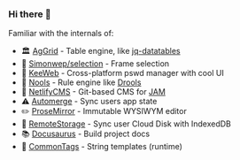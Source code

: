 ### Hi there 👋

Familiar with the internals of:

- 🏛️ [AgGrid](https://github.com/ag-grid/ag-grid) - Table engine, like [jq-datatables](https://datatables.net/)
- 📌 [Simonwep/selection](https://github.com/Simonwep/selection) - Frame selection
- 🔑 [KeeWeb](https://github.com/keeweb/keeweb) - Cross-platform pswd manager with cool UI
- 🔭 [Nools](https://github.com/noolsjs/nools) - Rule engine like [Drools](https://www.drools.org/)
- 📰 [NetlifyCMS](https://github.com/netlify/netlify-cms) - Git-based CMS for [JAM](https://jamstack.org/)
- ⚠️ [Automerge](https://github.com/automerge/automerge) - Sync users app state
- ✏️ [ProseMirror](https://github.com/ProseMirror/prosemirror) - Immutable WYSIWYM editor
- 📁 [RemoteStorage](https://github.com/remotestorage/remotestorage.js) - Sync user Cloud Disk with IndexedDB
- 📚 [Docusaurus](https://github.com/facebook/docusaurus) - Build project docs
- 🔖 [CommonTags](https://github.com/zspecza/common-tags) - String templates (runtime)
